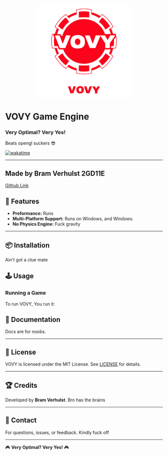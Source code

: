 <p align="center">
  <img width="300" height="300" src="./readme/vovy_logo_1k.png">
</p>

# VOVY Game Engine

### Very Optimal? Very Yes!

Beats opengl suckers 😎

[![wakatime](https://wakatime.com/badge/user/7036fa97-51eb-4a58-ba1e-c1fb2ff046be/project/7b7de548-826b-46c0-80d9-11372d0e20bb.svg)](https://wakatime.com/badge/user/7036fa97-51eb-4a58-ba1e-c1fb2ff046be/project/7b7de548-826b-46c0-80d9-11372d0e20bb)

---

## Made by Bram Verhulst 2GD11E
[Github Link](https://github.com/Howest-DAE-GD/graphics-programming-2-vulkan-project-brammie15)


## 🚀 Features
- **Preformance:** Runs
- **Multi-Platform Support:** Runs on Windows, and Windows.
- **No Physics Engine:** Fuck gravity

---

## 📦 Installation

Ain't got a clue mate

## 🕹️ Usage

### Running a Game
To run VOVY, You run it:

## 📜 Documentation
Docs are for noobs.



---

## 📄 License
VOVY is licensed under the MIT License. See [LICENSE](LICENSE) for details.

---

## 🏆 Credits
Developed by **Bram Verhulst**. Bro has the brains

---

## 📧 Contact
For questions, issues, or feedback. Kindly fuck off

---

🎮 **Very Optimal? Very Yes!** 🎮

